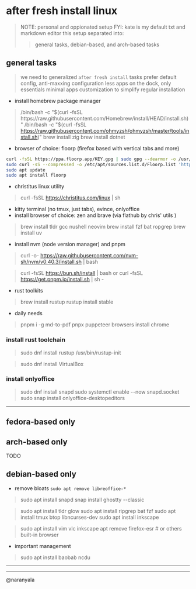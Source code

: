 
# after fresh install linux

> NOTE: personal and oppionated setup
> FYI: kate is my default txt and markdown editor
> this setup separated into: 
> > general tasks, debian-based, and arch-based tasks

## general tasks

> we need to generalized `after fresh install` tasks
> prefer default config, anti-maxxing configuration
> less apps on the dock, only essentials
> minimal apps customization to simplify regular installation

- install homebrew package manager

> /bin/bash -c "$(curl -fsSL https://raw.githubusercontent.com/Homebrew/install/HEAD/install.sh)"
> /bin/bash -c "$(curl -fsSL https://raw.githubusercontent.com/ohmyzsh/ohmyzsh/master/tools/install.sh)"
> brew install zig
> brew install dotnet

- browser of choice: floorp (firefox based with vertical tabs and more)

```bash
curl -fsSL https://ppa.floorp.app/KEY.gpg | sudo gpg --dearmor -o /usr/share/keyrings/Floorp.gpg
sudo curl -sS --compressed -o /etc/apt/sources.list.d/Floorp.list 'https://ppa.floorp.app/Floorp.list'
sudo apt update
sudo apt install floorp
```

- christitus linux utility 

> curl -fsSL https://christitus.com/linux | sh

- kitty terminal (no tmux, just tabs), evince, onlyoffice
- install browser of choice: zen and brave (via flathub by chris' utils )

> brew install tldr gcc nushell neovim
> brew install fzf bat ropgrep
> brew install uv

- install nvm (node version manager) and pnpm 

> curl -o- https://raw.githubusercontent.com/nvm-sh/nvm/v0.40.3/install.sh | bash

> curl -fsSL https://bun.sh/install | bash
or
> curl -fsSL https://get.pnpm.io/install.sh | sh -


- rust toolkits

> brew install rustup
> rustup install stable

- daily needs 

> pnpm i -g md-to-pdf
> pnpx puppeteer browsers install chrome

### install rust toolchain

> sudo dnf install rustup 
> /usr/bin/rustup-init

> sudo dnf install VirtualBox

### install onlyoffice

> sudo dnf install snapd
> sudo systemctl enable --now snapd.socket
> sudo snap install onlyoffice-desktopeditors

---

## fedora-based only 


## arch-based only 

TODO


## debian-based only

- remove bloats `sudo apt remove libreoffice-*`

> sudo apt install snapd 
> snap install ghostty --classic

> sudo apt install tldr glow
> sudo apt install ripgrep bat fzf
> sudo apt install tmux btop libncurses-dev
> sudo apt install inkscape

> sudo apt install vim vlc inkscape
> apt remove firefox-esr # or others built-in browser

- important management 

> sudo apt install baobab ncdu 

---

---

@naranyala






